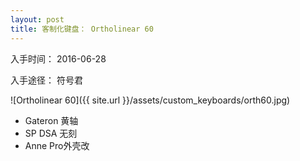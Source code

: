 ```yaml
---
layout: post
title: 客制化键盘： Ortholinear 60
---
```


入手时间： 2016-06-28

入手途径： 符号君

![Ortholinear 60]({{ site.url }}/assets/custom_keyboards/orth60.jpg)

* Gateron 黄轴
* SP DSA 无刻
* Anne Pro外壳改